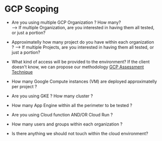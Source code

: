 # GCP Scoping

- Are you using multiple GCP Organization ? How many?  
--> If multiple Organization, are you interested in having them all tested, or just a portion?

- Approximatelly how many project do you have within each organization ?
--> If multiple Projects, are you interested in having them all tested, or just a portion?

- What kind of access will be provided to the environment? If the client doesn't know, we can propose our methodology [GCP Assessment Technique](https://github.com/GoSecure/wiki-eh/blob/main/Testing-Methodology/Cloud/GCP/GCP%20Security%20Assessment%20Techniques.md)

- How many Google Compute instances (VM) are deployed approximatelly per project ?

- Are you using GKE ? How many cluster ?

- How many App Engine within all the perimeter to be tested ?

- Are you using Cloud function AND/OR Cloud Run ?

- How many users and groups within each organization ?

- Is there anything we should not touch within the cloud environment?
